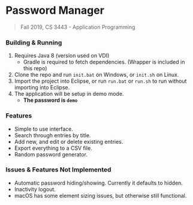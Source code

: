 # Password Manager
> Fall 2019, CS 3443 - Application Programming

### Building & Running
1. Requires Java 8 (version used on VDI)
	- Gradle is required to fetch dependencies. (Wrapper is included in this repo)
2. Clone the repo and run `init.bat` on Windows, or `init.sh` on Linux.  
3. Import the project into Eclipse, or run `run.bat` or `run.sh` to run without importing into Eclipse.
4. The application will be setup in demo mode. 
    - **The password is `demo`**

### Features
- Simple to use interface. 
- Search through entries by title.
- Add new, and edit or delete existing entries.
- Export everything to a CSV file.
- Random password generator.

### Issues & Features Not Implemented
- Automatic password hiding/showing. Currently it defaults to hidden.
- Inactivity logout.
- macOS has some element sizing issues, but otherwise still functional.
